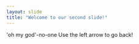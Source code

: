 ```yaml
---
layout: slide
title: "Welcome to our second slide!"
---
```

'oh my god'-no-one
Use the left arrow to go back!
